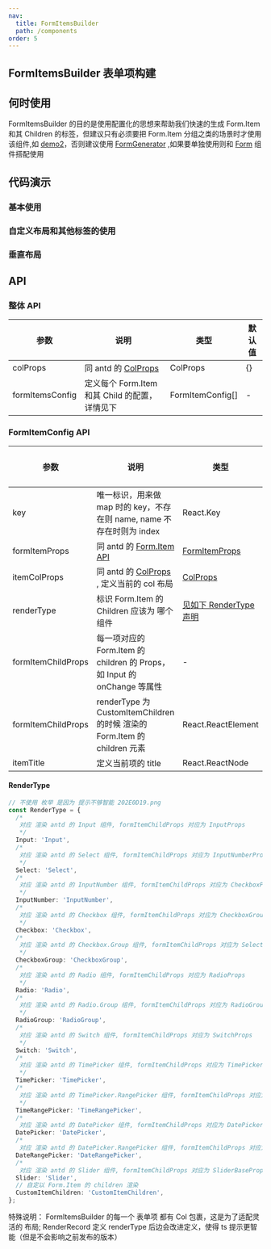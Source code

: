 ```yaml
---
nav:
  title: FormItemsBuilder
  path: /components
order: 5
---
```


## FormItemsBuilder 表单项构建

## 何时使用

FormItemsBuilder 的目的是使用配置化的思想来帮助我们快速的生成 Form.Item 和其 Children 的标签，但建议只有必须要把 Form.Item 分组之类的场景时才使用该组件,如 [demo2](/components/form-items-builder#自定义布局和其他标签的使用)，否则建议使用 [FormGenerator](/components/form-generator) ,如果要单独使用则和 [Form](https://ant-design.gitee.io/components/form-cn/) 组件搭配使用

## 代码演示

### 基本使用

<code src="../demos/FormItemsBuilderDemo1.tsx"  title="使用TS as 断言可以帮助我们检查 formItemChildProps 的 API 是否正确"></code>

### 自定义布局和其他标签的使用

<code src="../demos/FormItemsBuilderDemo2.tsx"  title="itemColProps 优先级高于 colProps"></code>

### 垂直布局

<code src="../demos/FormItemsBuilderDemo3.tsx"  title="itemColProps 优先级高于 colProps"></code>

## API

### 整体 API

| 参数            | 说明                                                                       | 类型             | 默认值 |
| --------------- | -------------------------------------------------------------------------- | ---------------- | ------ |
| colProps        | 同 antd 的 [ColProps](https://ant-design.gitee.io/components/grid-cn/#Col) | ColProps         | {}     |
| formItemsConfig | 定义每个 Form.Item 和其 Child 的配置，详情见下                             | FormItemConfig[] | -      |

### FormItemConfig API

| 参数               | 说明                                                                                             | 类型                                                                       | 默认值 |
| ------------------ | ------------------------------------------------------------------------------------------------ | -------------------------------------------------------------------------- | ------ |
| key                | 唯一标识，用来做 map 时的 key，不存在则 name, name 不存在时则为 index                            | React.Key                                                                  | -      |
| formItemProps      | 同 antd 的 [Form.Item API](https://ant-design.gitee.io/components/form-cn/#Form.Item)            | [FormItemProps](https://ant-design.gitee.io/components/form-cn/#Form.Item) | -      |
| itemColProps       | 同 antd 的 [ColProps](https://ant-design.gitee.io/components/grid-cn/#Col) , 定义当前的 col 布局 | [ColProps](https://ant-design.gitee.io/components/grid-cn/#Col)            | -      |
| renderType         | 标识 Form.Item 的 Children 应该为 哪个组件                                                       | [见如下 RenderType 声明](/components/form-items-builder#rendertype)        | -      |
| formItemChildProps | 每一项对应的 Form.Item 的 children 的 Props，如 Input 的 onChange 等属性                         | -                                                                          | -      |
| formItemChildProps | renderType 为 CustomItemChildren 的时候 渲染的 Form.Item 的 children 元素                        | React.ReactElement                                                         | -      |
| itemTitle          | 定义当前项的 title                                                                               | React.ReactNode                                                            | -      |

#### RenderType

```typescript
// 不使用 枚举 是因为 提示不够智能 202E0D19.png
const RenderType = {
  /*
   对应 渲染 antd 的 Input 组件, formItemChildProps 对应为 InputProps
   */
  Input: 'Input',
  /*
   对应 渲染 antd 的 Select 组件, formItemChildProps 对应为 InputNumberProps
   */
  Select: 'Select',
  /*
   对应 渲染 antd 的 InputNumber 组件, formItemChildProps 对应为 CheckboxProps
   */
  InputNumber: 'InputNumber',
  /*
   对应 渲染 antd 的 Checkbox 组件, formItemChildProps 对应为 CheckboxGroupProps
   */
  Checkbox: 'Checkbox',
  /*
   对应 渲染 antd 的 Checkbox.Group 组件, formItemChildProps 对应为 SelectProps
   */
  CheckboxGroup: 'CheckboxGroup',
  /*
   对应 渲染 antd 的 Radio 组件, formItemChildProps 对应为 RadioProps
   */
  Radio: 'Radio',
  /*
   对应 渲染 antd 的 Radio.Group 组件, formItemChildProps 对应为 RadioGroupProps
   */
  RadioGroup: 'RadioGroup',
  /*
   对应 渲染 antd 的 Switch 组件, formItemChildProps 对应为 SwitchProps
   */
  Switch: 'Switch',
  /*
   对应 渲染 antd 的 TimePicker 组件, formItemChildProps 对应为 TimePickerProps
   */
  TimePicker: 'TimePicker',
  /*
   对应 渲染 antd 的 TimePicker.RangePicker 组件, formItemChildProps 对应为 TimeRangePickerProps
   */
  TimeRangePicker: 'TimeRangePicker',
  /*
   对应 渲染 antd 的 DatePicker 组件, formItemChildProps 对应为 DatePickerProps*/
  DatePicker: 'DatePicker',
  /*
   对应 渲染 antd 的 DatePicker.RangePicker 组件, formItemChildProps 对应为 RangePickerProps*/
  DateRangePicker: 'DateRangePicker',
  /*
   对应 渲染 antd 的 Slider 组件, formItemChildProps 对应为 SliderBaseProps*/
  Slider: 'Slider',
  // 自定以 Form.Item 的 children 渲染
  CustomItemChildren: 'CustomItemChildren',
};
```

特殊说明： FormItemsBuilder 的每一个 表单项 都有 Col 包裹，这是为了适配灵活的 布局; RenderRecord 定义 renderType 后边会改进定义，使得 ts 提示更智能（但是不会影响之前发布的版本）
